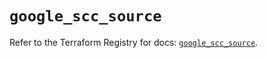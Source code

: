 # `google_scc_source`

Refer to the Terraform Registry for docs: [`google_scc_source`](https://registry.terraform.io/providers/drfaust92/google/4.16.4/docs/resources/scc_source).
